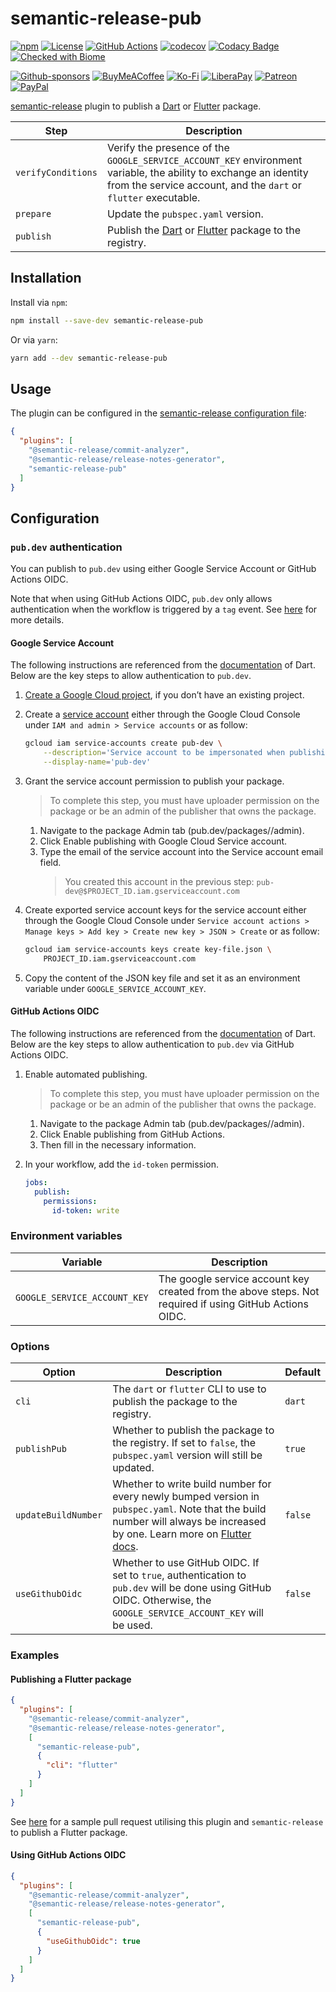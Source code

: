 # semantic-release-pub

[![npm](https://img.shields.io/npm/v/semantic-release-pub)](https://www.npmjs.com/package/semantic-release-pub)
[![License](https://img.shields.io/github/license/zeshuaro/semantic-release-pub)](https://github.com/zeshuaro/semantic-release-pub/blob/main/LICENSE)
[![GitHub Actions](https://github.com/zeshuaro/semantic-release-pub/actions/workflows/github-actions.yml/badge.svg)](https://github.com/zeshuaro/semantic-release-pub/actions/workflows/github-actions.yml)
[![codecov](https://codecov.io/github/zeshuaro/semantic-release-pub/graph/badge.svg?token=P40ZNZNXG2)](https://codecov.io/github/zeshuaro/semantic-release-pub)
[![Codacy Badge](https://app.codacy.com/project/badge/Grade/2694cc48a8dd416798eaab232948090a)](https://app.codacy.com/gh/zeshuaro/semantic-release-pub/dashboard?utm_source=gh&utm_medium=referral&utm_content=&utm_campaign=Badge_grade)
[![Checked with Biome](https://img.shields.io/badge/Checked_with-Biome-60a5fa?style=flat&logo=biome)](https://biomejs.dev)

[![Github-sponsors](https://img.shields.io/badge/sponsor-30363D?style=for-the-badge&logo=GitHub-Sponsors&logoColor=#EA4AAA)](https://github.com/sponsors/zeshuaro)
[![BuyMeACoffee](https://img.shields.io/badge/Buy%20Me%20a%20Coffee-ffdd00?style=for-the-badge&logo=buy-me-a-coffee&logoColor=black)](https://www.buymeacoffee.com/zeshuaro)
[![Ko-Fi](https://img.shields.io/badge/Ko--fi-F16061?style=for-the-badge&logo=ko-fi&logoColor=white)](https://ko-fi.com/zeshuaro)
[![LiberaPay](https://img.shields.io/badge/Liberapay-F6C915?style=for-the-badge&logo=liberapay&logoColor=black)](https://liberapay.com/zeshuaro/)
[![Patreon](https://img.shields.io/badge/Patreon-F96854?style=for-the-badge&logo=patreon&logoColor=white)](https://patreon.com/zeshuaro)
[![PayPal](https://img.shields.io/badge/PayPal-00457C?style=for-the-badge&logo=paypal&logoColor=white)](https://paypal.me/JoshuaTang)

[semantic-release](https://github.com/semantic-release/semantic-release) plugin to publish a [Dart](https://dart.dev/guides/libraries/create-packages) or [Flutter](https://docs.flutter.dev/packages-and-plugins/developing-packages) package.

| Step               | Description                                                                                                                                                                         |
| ------------------ | ----------------------------------------------------------------------------------------------------------------------------------------------------------------------------------- |
| `verifyConditions` | Verify the presence of the `GOOGLE_SERVICE_ACCOUNT_KEY` environment variable, the ability to exchange an identity from the service account, and the `dart` or `flutter` executable. |
| `prepare`          | Update the `pubspec.yaml` version.                                                                                                                                                  |
| `publish`          | Publish the [Dart](https://dart.dev/tools/pub/publishing) or [Flutter](https://docs.flutter.dev/packages-and-plugins/developing-packages#publish) package to the registry.          |

## Installation

Install via `npm`:

```bash
npm install --save-dev semantic-release-pub
```

Or via `yarn`:

```bash
yarn add --dev semantic-release-pub
```

## Usage

The plugin can be configured in the [semantic-release configuration file](https://github.com/semantic-release/semantic-release/blob/master/docs/usage/configuration.md#configuration):

```json
{
  "plugins": [
    "@semantic-release/commit-analyzer", 
    "@semantic-release/release-notes-generator", 
    "semantic-release-pub"
  ]
}
```

## Configuration

### `pub.dev` authentication

You can publish to `pub.dev` using either Google Service Account or GitHub Actions OIDC. 

Note that when using GitHub Actions OIDC, `pub.dev` only allows authentication when the workflow is triggered by a `tag` event. See [here](https://github.com/dart-lang/pub-dev/issues/8507) for more details.

#### Google Service Account

The following instructions are referenced from the [documentation](https://dart.dev/tools/pub/automated-publishing#publish-using-exported-service-account-keys) of Dart. Below are the key steps to allow authentication to `pub.dev`.

1. [Create a Google Cloud project](https://cloud.google.com/resource-manager/docs/creating-managing-projects), if you don’t have an existing project.

2. Create a [service account](https://cloud.google.com/iam/docs/service-account-overview) either through the Google Cloud Console under `IAM and admin > Service accounts` or as follow:
   
    ```bash
    gcloud iam service-accounts create pub-dev \
        --description='Service account to be impersonated when publishing to pub.dev' \
        --display-name='pub-dev'
    ```

3. Grant the service account permission to publish your package.

    > To complete this step, you must have uploader permission on the package or be an admin of the publisher that owns the package.

    1. Navigate to the package Admin tab (pub.dev/packages/<package>/admin).
    2. Click Enable publishing with Google Cloud Service account. 
    3. Type the email of the service account into the Service account email field.
        > You created this account in the previous step: `pub-dev@$PROJECT_ID.iam.gserviceaccount.com`

4. Create exported service account keys for the service account either through the Google Cloud Console under `Service account actions > Manage keys > Add key > Create new key > JSON > Create` or as follow:

    ```bash
    gcloud iam service-accounts keys create key-file.json \
        PROJECT_ID.iam.gserviceaccount.com
    ```

5. Copy the content of the JSON key file and set it as an environment variable under `GOOGLE_SERVICE_ACCOUNT_KEY`.


#### GitHub Actions OIDC

The following instructions are referenced from the [documentation](https://dart.dev/tools/pub/automated-publishing#configuring-automated-publishing-from-github-actions-on-pub-dev) of Dart. Below are the key steps to allow authentication to `pub.dev` via GitHub Actions OIDC.

1. Enable automated publishing.

    > To complete this step, you must have uploader permission on the package or be an admin of the publisher that owns the package.

    1. Navigate to the package Admin tab (pub.dev/packages/<package>/admin).
    2. Click Enable publishing from GitHub Actions.
    3. Then fill in the necessary information.
   
 2. In your workflow, add the `id-token` permission.

    ```yaml
    jobs:
      publish:
        permissions:
          id-token: write
    ```

### Environment variables

| Variable                     | Description                                                                                             |
| ---------------------------- | ------------------------------------------------------------------------------------------------------- |
| `GOOGLE_SERVICE_ACCOUNT_KEY` | The google service account key created from the above steps. Not required if using GitHub Actions OIDC. |

### Options

| Option              | Description                                                                                                                                                                                                                                             | Default |
| ------------------- | ------------------------------------------------------------------------------------------------------------------------------------------------------------------------------------------------------------------------------------------------------- | ------- |
| `cli`               | The `dart` or `flutter` CLI to use to publish the package to the registry.                                                                                                                                                                              | `dart`  |
| `publishPub`        | Whether to publish the package to the registry. If set to `false`, the `pubspec.yaml` version will still be updated.                                                                                                                                    | `true`  |
| `updateBuildNumber` | Whether to write build number for every newly bumped version in `pubspec.yaml`. Note that the build number will always be increased by one. Learn more on [Flutter docs](https://docs.flutter.dev/deployment/android#updating-the-apps-version-number). | `false` |
| `useGithubOidc`     | Whether to use GitHub OIDC. If set to `true`, authentication to `pub.dev` will be done using GitHub OIDC. Otherwise, the `GOOGLE_SERVICE_ACCOUNT_KEY` will be used.                                                                                     | `false` |

### Examples

#### Publishing a Flutter package

```json
{
  "plugins": [
    "@semantic-release/commit-analyzer", 
    "@semantic-release/release-notes-generator", 
    [
      "semantic-release-pub",
      {
        "cli": "flutter"
      }
    ]
  ]
}
```

See [here](https://github.com/zeshuaro/firestore_cache/pull/162) for a sample pull request utilising this plugin and `semantic-release` to publish a Flutter package.

#### Using GitHub Actions OIDC

```json
{
  "plugins": [
    "@semantic-release/commit-analyzer", 
    "@semantic-release/release-notes-generator", 
    [
      "semantic-release-pub",
      {
        "useGithubOidc": true
      }
    ]
  ]
}
```